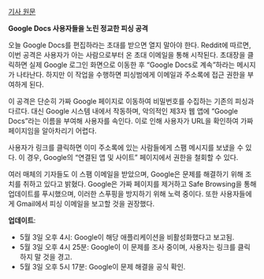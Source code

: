 
[기사 원문](https://www.theverge.com/2017/5/3/15534768/google-docs-phishing-attack-share-this-document-with-you-spam)

**Google Docs 사용자들을 노린 정교한 피싱 공격**

오늘 Google Docs를 편집하라는 초대를 받으면 열지 말아야 한다. Reddit에 따르면, 이번 공격은 사용자가 아는 사람으로부터 온 초대 이메일을 통해 시작된다. 초대장을 클릭하면 실제 Google 로그인 화면으로 이동한 후 “Google Docs로 계속”하라는 메시지가 나타난다. 하지만 이 작업을 수행하면 피싱범에게 이메일과 주소록에 접근 권한을 부여하게 된다.

이 공격은 단순히 가짜 Google 페이지로 이동하여 비밀번호를 수집하는 기존의 피싱과 다르다. 대신 Google 시스템 내에서 작동하며, 악의적인 제3자 웹 앱에 “Google Docs”라는 이름을 부여해 사용자를 속인다. 이로 인해 사용자가 URL을 확인하여 가짜 페이지임을 알아차리기 어렵다.

사용자가 링크를 클릭하면 이미 주소록에 있는 사람들에게 스팸 메시지를 보냈을 수 있다. 이 경우, Google의 “연결된 앱 및 사이트” 페이지에서 권한을 철회할 수 있다.

여러 매체의 기자들도 이 스팸 이메일을 받았으며, Google은 문제를 해결하기 위해 조치를 취하고 있다고 밝혔다. Google은 가짜 페이지를 제거하고 Safe Browsing을 통해 업데이트를 푸시했으며, 이러한 스푸핑을 방지하기 위해 노력 중이다. 또한 사용자들에게 Gmail에서 피싱 이메일을 보고할 것을 권장했다.

**업데이트**:
- 5월 3일 오후 4시: Google이 해당 애플리케이션을 비활성화했다고 보고됨.
- 5월 3일 오후 4시 25분: Google이 이 문제를 조사 중이며, 사용자는 링크를 클릭하지 말 것을 경고.
- 5월 3일 오후 5시 17분: Google이 문제 해결을 공식 확인.